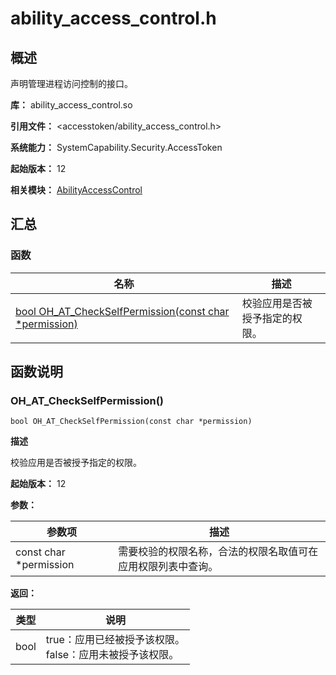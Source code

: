 # ability_access_control.h

<!--Kit: Ability Kit-->
<!--Subsystem: Security-->
<!--Owner: @xia-bubai-->
<!--Designer: @linshuqing; @hehehe-li-->
<!--Tester: @leiyuqian-->
<!--Adviser: @zengyawen-->

## 概述

声明管理进程访问控制的接口。

**库：** ability_access_control.so

**引用文件：** <accesstoken/ability_access_control.h>

**系统能力：** SystemCapability.Security.AccessToken

**起始版本：** 12

**相关模块：** [AbilityAccessControl](capi-abilityaccesscontrol.md)

## 汇总

### 函数

| 名称 | 描述 |
| -- | -- |
| [bool OH_AT_CheckSelfPermission(const char *permission)](#oh_at_checkselfpermission) | 校验应用是否被授予指定的权限。 |

## 函数说明

### OH_AT_CheckSelfPermission()

```
bool OH_AT_CheckSelfPermission(const char *permission)
```

**描述**

校验应用是否被授予指定的权限。

**起始版本：** 12


**参数：**

| 参数项 | 描述 |
| -- | -- |
| const char *permission | 需要校验的权限名称，合法的权限名取值可在应用权限列表中查询。 |

**返回：**

| 类型 | 说明 |
| -- | -- |
| bool | true：应用已经被授予该权限。<br>         false：应用未被授予该权限。 |


